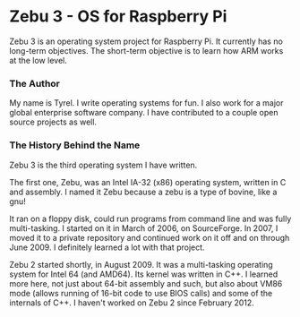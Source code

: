 # Zebu 3 - OS for Raspberry Pi

Zebu 3 is an operating system project for Raspberry Pi. It currently has no long-term objectives. The short-term objective is to learn how ARM works at the low level.

### The Author

My name is Tyrel. I write operating systems for fun. I also work for a major global enterprise software company. I have contributed to a couple open source projects as well.

### The History Behind the Name

Zebu 3 is the third operating system I have written.

The first one, Zebu, was an Intel IA-32 (x86) operating system, written in C and assembly. I named it Zebu because a zebu is a type of bovine, like a gnu!

It ran on a floppy disk, could run programs from command line and was fully multi-tasking. I started on it in March of 2006, on SourceForge. In 2007, I moved it to a private repository and continued work on it off and on through June 2009. I definitely learned a lot with that project.

Zebu 2 started shortly, in August 2009. It was a multi-tasking operating system for Intel 64 (and AMD64). Its kernel was written in C++. I learned more here, not just about 64-bit assembly and such, but also about VM86 mode (allows running of 16-bit code to use BIOS calls) and some of the internals of C++. I haven't worked on Zebu 2 since February 2012.
